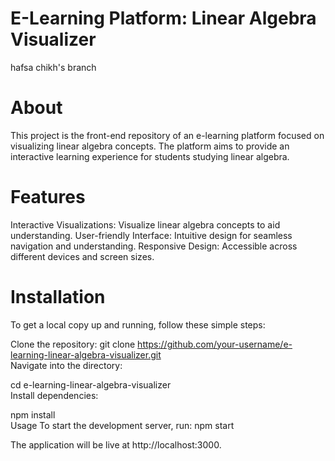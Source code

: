 # E-Learning Platform: Linear Algebra Visualizer

<span>hafsa chikh's branch</span>
<h1>About</h1>
This project is the front-end repository of an e-learning platform focused on visualizing linear algebra concepts. The platform aims to provide an interactive learning experience for students studying linear algebra.

<h1>Features</h1>
Interactive Visualizations: Visualize linear algebra concepts to aid understanding.
User-friendly Interface: Intuitive design for seamless navigation and understanding.
Responsive Design: Accessible across different devices and screen sizes.

<h1>Installation</h1>
To get a local copy up and running, follow these simple steps:

Clone the repository:
git clone https://github.com/your-username/e-learning-linear-algebra-visualizer.git
<br>
Navigate into the directory:

cd e-learning-linear-algebra-visualizer
<br>
Install dependencies:

npm install
<br>
Usage
To start the development server, run:
npm start

The application will be live at http://localhost:3000.
